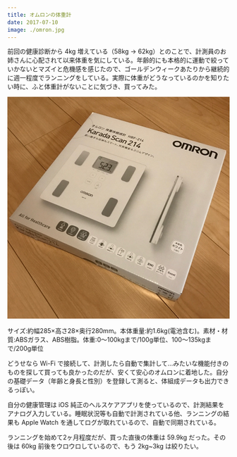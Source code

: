 ```yaml
---
title: オムロンの体重計
date: 2017-07-10
image: ./omron.jpg
---
```


前回の健康診断から 4kg 増えている（58kg -> 62kg）とのことで、計測員のお姉さんに心配されて以来体重を気にしている。年齢的にも本格的に運動で絞っていかないとマズイと危機感を感じたので、ゴールデンウィークあたりから継続的に週一程度でランニングをしている。実際に体重がどうなっているのかを知りたい時に、ふと体重計がないことに気づき、買ってみた。

![オムロンの体重計](./omron.jpg)

<affiliate-link
  src="https://images-na.ssl-images-amazon.com/images/I/81DHIyoFcWL._SX425_.jpg"
  href="https://www.amazon.co.jp/dp/B005JVBDG0/"
  tag="1000ch-22"
  title="オムロン 体重・体組成計 カラダスキャン ホワイト HBF-214-W">
  サイズ:約幅285×高さ28×奥行280mm。本体重量:約1.6kg(電池含む)。素材・材質:ABSガラス、ABS樹脂。体重:0～100kgまで/100g単位、100～135kgまで/200g単位
</affiliate-link>

どうせなら Wi-Fi で接続して、計測したら自動で集計して…みたいな機能付きのものを探して買っても良かったのだが、安くて安心のオムロンに着地した。自分の基礎データ（年齢と身長と性別）を登録して測ると、体組成データも出力できるっぽい。

自分の健康管理は iOS 純正のヘルスケアアプリを使っているので、計測結果をアナログ入力している。睡眠状況等も自動で計測されている他、ランニングの結果も Apple Watch を通してログが取れているので、自動で同期されている。

ランニングを始めて2ヶ月程度だが、買った直後の体重は 59.9kg だった。その後は 60kg 前後をウロウロしているので、もう 2kg~3kg は絞りたい。
